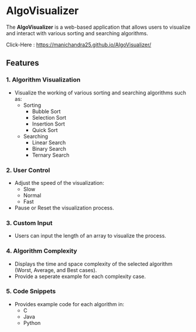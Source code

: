 # AlgoVisualizer

The **AlgoVisualizer** is a web-based application that allows users to visualize and interact with various sorting and searching algorithms.


Click-Here : https://manichandra25.github.io/AlgoVisualizer/

## Features

### 1. Algorithm Visualization
- Visualize the working of various sorting and searching algorithms such as:
  - Sorting
    - Bubble Sort
    - Selection Sort
    - Insertion Sort
    - Quick Sort
  - Searching
    - Linear Search
    - Binary Search
    - Ternary Search
    
### 2. User Control
- Adjust the speed of the visualization:
  - Slow
  - Normal
  - Fast
- Pause or Reset the visualization process.

### 3. Custom Input
- Users can input the length of an array to visualize the process.

### 4. Algorithm Complexity
- Displays the time and space complexity of the selected algorithm (Worst, Average, and Best cases).
- Provide a seperate example for each complexity case.

### 5. Code Snippets
- Provides example code for each algorithm in:
  - C
  - Java
  - Python
